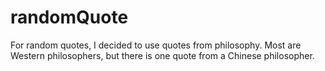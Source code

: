 # randomQuote

For random quotes, I decided to use quotes from philosophy. Most are Western philosophers, but there is one quote from a Chinese philosopher.
